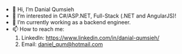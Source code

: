 - 👋 Hi, I’m Danial Qumsieh 
- 👀 I’m interested in C#/ASP.NET, Full-Stack (.NET and AngularJS)!
- 🌱 I’m currently working as a backend engineer.
- 📫 How to reach me:
  1. LinkedIn: https://www.linkedin.com/in/danial-qumsieh/
  2. Email: daniel_qum@hotmail.com

<!---
danielqum123/danielqum123 is a ✨ special ✨ repository because its `README.md` (this file) appears on your GitHub profile.
You can click the Preview link to take a look at your changes.
--->
